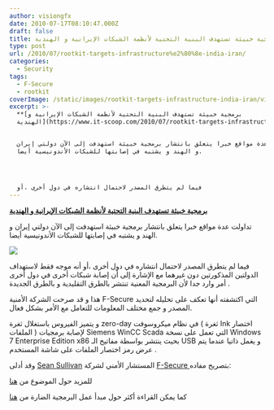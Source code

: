 ```yaml
---
author: visiongfx
date: 2010-07-17T08:10:47.000Z
draft: false
title: برمجية خبيثة تستهدف البنية التحتية لأنظمة الشبكات الإيرانية و الهندية
type: post
url: /2010/07/rootkit-targets-infrastructure%e2%80%8e-india-iran/
categories:
  - Security
tags:
  - F-Secure
  - rootkit
coverImage: /static/images/rootkit-targets-infrastructure‎-india-iran/virus-india-iran.jpg
excerpt: >-
  **[برمجية خبيثة تستهدف البنية التحتية لأنظمة الشبكات الإيرانية و
  الهندية](https://www.it-scoop.com/2010/07/rootkit-targets-infrastructure%E2%80%8E-india-iran)**


  تداولت عدة مواقع خبرا يتعلق بانتشار برمجية خبيثة استهدفت إلى الآن دولتي إيران
  و الهند و يشتبه في إصابتها للشبكات الأندونيسية أيضا.




  فيما لم يتطرق المصدر لاحتمال انتشاره في دول أخرى ،أو
---
```

**[برمجية خبيثة تستهدف البنية التحتية لأنظمة الشبكات الإيرانية و الهندية](https://www.it-scoop.com/2010/07/rootkit-targets-infrastructure%E2%80%8E-india-iran)**

تداولت عدة مواقع خبرا يتعلق بانتشار برمجية خبيثة استهدفت إلى الآن دولتي إيران و الهند و يشتبه في إصابتها للشبكات الأندونيسية أيضا.

![](/static/images/rootkit-targets-infrastructure‎-india-iran/virus-india-iran.jpg)

فيما لم يتطرق المصدر لاحتمال انتشاره في دول أخرى ،أو أنه موجه فقط لاستهداف الدولتين المذكورتين دون غيرهما مع الإشارة إلى أن إصابة شبكات أخرى في دول أخرى أمر وارد جدا لأن البرمجية المعنية تنتشر بالطرق التقليدية و بالطرق الجديدة .

هذا و قد صرحت الشركة الأمنية F-Secure التي اكتشفته أنها تعكف على تحليله لتحديد المصدر و جمع مختلف المعلومات للتعامل مع الأمر بشكل فعال.

و يتميز الفيروس باستغلال ثغرة zero-day في نظام ميكروسوفت ( ثغرة Ink اختصار الملفات ) لإصابة برمجيات Siemens WinCC Scada التي تعمل على نسخة Windows 7 Enterprise Edition x86 بحيث ينتشر بواسطة مفاتيح الـ USB و يغمل ذاتيا عندما يتم عرض رمز اختصار الملفات على شاشة المستخدم .

وقد أدلى [Sean Sullivan](http://twitter.com/fslabsadvisor) المستشار الأمني لشركة [F-Secure ](http://www.f-secure.com/fr_FR/)بتصريح مفاده:

للمزيد حول الموضوع من [هنا](http://www.zdnet.co.uk/news/security/2010/07/16/spy-rootkit-goes-after-key-indian-iranian-systems-40089564/)

كما يمكن القراءة أكثر حول مبدأ عمل البرمجية الضارة من [هنا](http://www.f-secure.com/weblog/archives/00001986.html)
